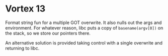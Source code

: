 # Vortex 13

Format string fun for a multiple GOT overwrite.  It also nulls out the args and environment.  For whatever reason, libc puts a copy of `basename(argv[0])` on the stack, so we store our pointers there.

An alternative solution is provided taking control with a single overwrite and returning to libc.
